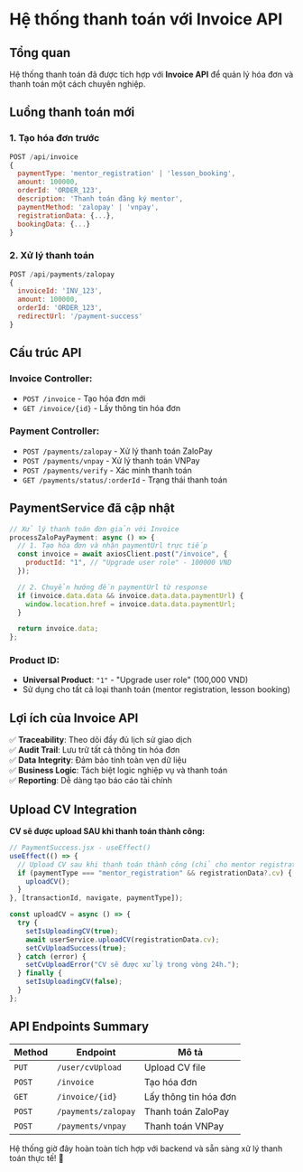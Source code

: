 # Hệ thống thanh toán với Invoice API

## Tổng quan

Hệ thống thanh toán đã được tích hợp với **Invoice API** để quản lý hóa đơn và thanh toán một cách chuyên nghiệp.

## Luồng thanh toán mới

### 1. Tạo hóa đơn trước

```javascript
POST /api/invoice
{
  paymentType: 'mentor_registration' | 'lesson_booking',
  amount: 100000,
  orderId: 'ORDER_123',
  description: 'Thanh toán đăng ký mentor',
  paymentMethod: 'zalopay' | 'vnpay',
  registrationData: {...},
  bookingData: {...}
}
```

### 2. Xử lý thanh toán

```javascript
POST /api/payments/zalopay
{
  invoiceId: 'INV_123',
  amount: 100000,
  orderId: 'ORDER_123',
  redirectUrl: '/payment-success'
}
```

## Cấu trúc API

### Invoice Controller:

- `POST /invoice` - Tạo hóa đơn mới
- `GET /invoice/{id}` - Lấy thông tin hóa đơn

### Payment Controller:

- `POST /payments/zalopay` - Xử lý thanh toán ZaloPay
- `POST /payments/vnpay` - Xử lý thanh toán VNPay
- `POST /payments/verify` - Xác minh thanh toán
- `GET /payments/status/:orderId` - Trạng thái thanh toán

## PaymentService đã cập nhật

```javascript
// Xử lý thanh toán đơn giản với Invoice
processZaloPayPayment: async () => {
  // 1. Tạo hóa đơn và nhận paymentUrl trực tiếp
  const invoice = await axiosClient.post("/invoice", {
    productId: "1", // "Upgrade user role" - 100000 VND
  });

  // 2. Chuyển hướng đến paymentUrl từ response
  if (invoice.data.data && invoice.data.data.paymentUrl) {
    window.location.href = invoice.data.data.paymentUrl;
  }

  return invoice.data;
};
```

### Product ID:

- **Universal Product**: `"1"` - "Upgrade user role" (100,000 VND)
- Sử dụng cho tất cả loại thanh toán (mentor registration, lesson booking)

## Lợi ích của Invoice API

✅ **Traceability**: Theo dõi đầy đủ lịch sử giao dịch  
✅ **Audit Trail**: Lưu trữ tất cả thông tin hóa đơn  
✅ **Data Integrity**: Đảm bảo tính toàn vẹn dữ liệu  
✅ **Business Logic**: Tách biệt logic nghiệp vụ và thanh toán  
✅ **Reporting**: Dễ dàng tạo báo cáo tài chính

## Upload CV Integration

**CV sẽ được upload SAU khi thanh toán thành công:**

```javascript
// PaymentSuccess.jsx - useEffect()
useEffect(() => {
  // Upload CV sau khi thanh toán thành công (chỉ cho mentor registration)
  if (paymentType === "mentor_registration" && registrationData?.cv) {
    uploadCV();
  }
}, [transactionId, navigate, paymentType]);

const uploadCV = async () => {
  try {
    setIsUploadingCV(true);
    await userService.uploadCV(registrationData.cv);
    setCvUploadSuccess(true);
  } catch (error) {
    setCvUploadError("CV sẽ được xử lý trong vòng 24h.");
  } finally {
    setIsUploadingCV(false);
  }
};
```

## API Endpoints Summary

| Method | Endpoint            | Mô tả                 |
| ------ | ------------------- | --------------------- |
| `PUT`  | `/user/cvUpload`    | Upload CV file        |
| `POST` | `/invoice`          | Tạo hóa đơn           |
| `GET`  | `/invoice/{id}`     | Lấy thông tin hóa đơn |
| `POST` | `/payments/zalopay` | Thanh toán ZaloPay    |
| `POST` | `/payments/vnpay`   | Thanh toán VNPay      |

Hệ thống giờ đây hoàn toàn tích hợp với backend và sẵn sàng xử lý thanh toán thực tế! 🚀
